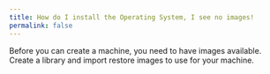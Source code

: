 ```yaml
---
title: How do I install the Operating System, I see no images!
permalink: false
---
```


Before you can create a machine, you need to have images available. 
Create a library and import restore images to use for your machine.

